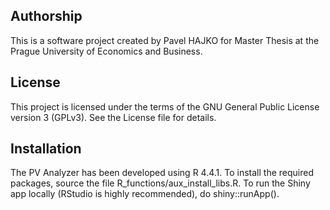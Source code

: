 ## Authorship
This is a software project created by Pavel HAJKO for Master Thesis at the Prague University of Economics and Business.

## License
This project is licensed under the terms of the GNU General Public License version 3 (GPLv3). 
See the License file for details.

## Installation
The PV Analyzer has been developed using R 4.4.1.
To install the required packages, source the file R_functions/aux_install_libs.R.
To run the Shiny app locally (RStudio is highly recommended), do shiny::runApp().

